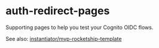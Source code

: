 # auth-redirect-pages

Supporting pages to help you test your Cognito OIDC flows.

See also: [instantiator/mvp-rocketship-template](https://github.com/instantiator/mvp-rocketship-template)